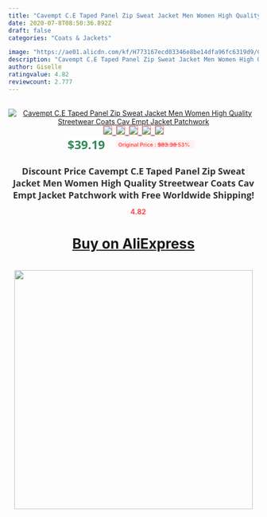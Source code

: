 ```yaml
---
title: "Cavempt C.E Taped Panel Zip Sweat Jacket Men Women High Quality Streetwear Coats Cav Empt Jacket Patchwork"
date: 2020-07-8T08:50:36.892Z
draft: false
categories: "Coats & Jackets"

image: "https://ae01.alicdn.com/kf/H773167ecd03346e8be14dfa96fc6319d9/Cavempt-C-E-Taped-Panel-Zip-Sweat-Jacket-Men-Women-High-Quality-Streetwear-Coats-Cav-Empt.jpg"
description: "Cavempt C.E Taped Panel Zip Sweat Jacket Men Women High Quality Streetwear Coats Cav Empt Jacket Patchwork"
author: Giselle
ratingvalue: 4.82
reviewcount: 2.777
---
```

<br>
<div style="text-align: center;">
<a href="https://s.click.aliexpress.com/e/_AdvOeh" target="_blank" rel="nofollow noopener noreferrer"><img alt="Cavempt C.E Taped Panel Zip Sweat Jacket Men Women High Quality Streetwear Coats Cav Empt Jacket Patchwork" class="magnifier-image" src="https://ae01.alicdn.com/kf/H773167ecd03346e8be14dfa96fc6319d9/Cavempt-C-E-Taped-Panel-Zip-Sweat-Jacket-Men-Women-High-Quality-Streetwear-Coats-Cav-Empt.jpg_640x640.jpg">
<br>
<img style="border:1px solid salmon" src="https://ae01.alicdn.com/kf/H773167ecd03346e8be14dfa96fc6319d9/Cavempt-C-E-Taped-Panel-Zip-Sweat-Jacket-Men-Women-High-Quality-Streetwear-Coats-Cav-Empt.jpg_120x120.jpg">&nbsp;&nbsp;<img style="border:1px solid salmon" src="https://ae01.alicdn.com/kf/Had21bf8845e94dff8101b59e71cb9d33E/Cavempt-C-E-Taped-Panel-Zip-Sweat-Jacket-Men-Women-High-Quality-Streetwear-Coats-Cav-Empt.jpg_120x120.jpg">&nbsp;&nbsp;<img style="border:1px solid salmon" src="https://ae01.alicdn.com/kf/H979c8c350e7e46a49dcc9808ccbb7e3dE/Cavempt-C-E-Taped-Panel-Zip-Sweat-Jacket-Men-Women-High-Quality-Streetwear-Coats-Cav-Empt.jpg_120x120.jpg">&nbsp;&nbsp;<img style="border:1px solid salmon" src="https://ae01.alicdn.com/kf/H47ce5df9528d4b5899baa132052c0a47v/Cavempt-C-E-Taped-Panel-Zip-Sweat-Jacket-Men-Women-High-Quality-Streetwear-Coats-Cav-Empt.jpg_120x120.jpg">&nbsp;&nbsp;<img style="border:1px solid salmon" src="https://ae01.alicdn.com/kf/He91ddb4f4f0b46c0b7d44e0c9d8c9bcfF/Cavempt-C-E-Taped-Panel-Zip-Sweat-Jacket-Men-Women-High-Quality-Streetwear-Coats-Cav-Empt.jpg_120x120.jpg"></a></div><br0>
<div style="text-align: center;"><span style="background-color: white; border: 0px; box-sizing: border-box; color: seagreen; display: inline-block; font-family: &quot;open sans&quot; , &quot;arial&quot; , &quot;helvetica&quot; , sans-serif , &quot;heiti&quot;; font-size: 24px; font-stretch: inherit; font-weight: 700; line-height: inherit; margin: 0px 10px 0px 0px; padding: 0px; vertical-align: middle;">$39.19 </span>
<span style="background: rgb(255 , 241 , 241); border-radius: 3px; border: 0px; box-sizing: border-box; color: #ff4747; display: inline-block; font-family: inherit; font-size: 12px; font-stretch: inherit; font-style: inherit; font-variant: inherit; font-weight: 600; line-height: inherit; margin: 0px; padding: 2px 5px; transform: scale(0.9); vertical-align: middle;">Original Price : <b style="text-decoration: line-through;">$83.38 </b> 53%&nbsp;&nbsp;</span></div>
<h1 style="color: #333333; display: inline-block; font-family: &quot;open sans&quot; , &quot;arial&quot; , &quot;helvetica&quot; , sans-serif , &quot;heiti&quot;; font-size: 18px; font-stretch: inherit; font-weight: 700; text-align: center;">Discount Price Cavempt C.E Taped Panel Zip Sweat Jacket Men Women High Quality Streetwear Coats Cav Empt Jacket Patchwork with Free Worldwide Shipping!</h1>
<div style="color: #ff4747; text-align: center;">
<img src="https://4.bp.blogspot.com/-M0ZcTcb-5uY/XleCXlxnR4I/AAAAAAAAAEc/OrjgMkXV1oMQFaCRZj5HQwOCBcu3w1FegCPcBGAYYCw/s1600/star.png" style="height: 15px;">&nbsp;<b>4.82</b></div>
<div class="button_cont" align="center"><a class="buynow_a" href="https://s.click.aliexpress.com/e/_AdvOeh" target="_blank" rel="nofollow noopener noreferrer"><H1>Buy on AliExpress</H1></a></div><br>
<div class="separator" style="clear: both; text-align: center;">
<img src="https://lh3.googleusercontent.com/-pTy5HemUv9M/XlePHvY0dAI/AAAAAAAAAE4/0nX5iRUoIWY8eMW9Dpxeirr157OZliDIgCLcBGAsYHQ/s1600/badge.gif" width="480">
</div>
